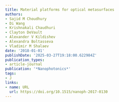 ```yaml
---
title: Material platforms for optical metasurfaces
authors:
- Sajid M Choudhury
- Di Wang
- Krishnakali Chaudhuri
- Clayton DeVault
- Alexander V Kildishev
- Alexandra Boltasseva
- Vladimir M Shalaev
date: '2018-01-01'
publishDate: '2025-03-27T19:18:00.622984Z'
publication_types:
- article-journal
publication: '*Nanophotonics*'
tags:
- J
links:
- name: URL
  url: https://doi.org/10.1515/nanoph-2017-0130
---
```

